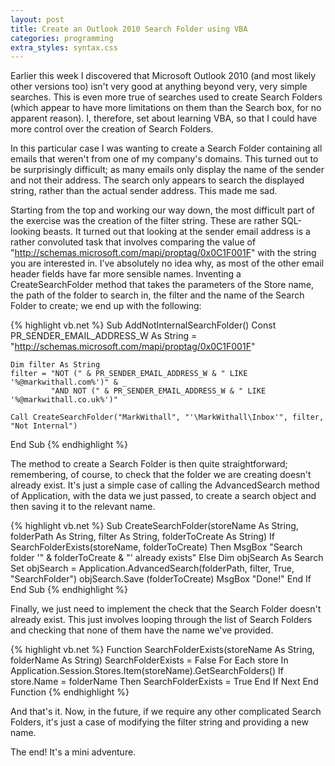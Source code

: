 ```yaml
---
layout: post
title: Create an Outlook 2010 Search Folder using VBA
categories: programming
extra_styles: syntax.css
---
```

Earlier this week I discovered that Microsoft Outlook 2010 (and most likely other versions too) isn't very good at anything beyond very, very simple searches.  This is even more true of searches used to create Search Folders (which appear to have more limitations on them than the Search box, for no apparent reason).  I, therefore, set about learning VBA, so that I could have more control over the creation of Search Folders.

In this particular case I was wanting to create a Search Folder containing all emails that weren't from one of my company's domains.  This turned out to be surprisingly difficult; as many emails only display the name of the sender and not their address.  The search only appears to search the displayed string, rather than the actual sender address.  This made me sad.

Starting from the top and working our way down, the most difficult part of the exercise was the creation of the filter string.  These are rather SQL-looking beasts.  It turned out that looking at the sender email address is a rather convoluted task that involves comparing the value of "http://schemas.microsoft.com/mapi/proptag/0x0C1F001F" with the string you are interested in.  I’ve absolutely no idea why, as most of the other email header fields have far more sensible names.  Inventing a CreateSearchFolder method that takes the parameters of the Store name, the path of the folder to search in, the filter and the name of the Search Folder to create; we end up with the following:

{% highlight vb.net %}
Sub AddNotInternalSearchFolder()
    Const PR_SENDER_EMAIL_ADDRESS_W As String
        = "http://schemas.microsoft.com/mapi/proptag/0x0C1F001F"
    
    Dim filter As String
    filter = "NOT (" & PR_SENDER_EMAIL_ADDRESS_W & " LIKE '%@markwithall.com%')" & _
             "AND NOT (" & PR_SENDER_EMAIL_ADDRESS_W & " LIKE '%@markwithall.co.uk%')"
    
    Call CreateSearchFolder("MarkWithall", "'\MarkWithall\Inbox'", filter, "Not Internal")
End Sub
{% endhighlight %}

The method to create a Search Folder is then quite straightforward; remembering, of course, to check that the folder we are creating doesn't already exist.  It's just a simple case of calling the AdvancedSearch method of Application, with the data we just passed, to create a search object and then saving it to the relevant name.

{% highlight vb.net %}
Sub CreateSearchFolder(storeName As String,
                       folderPath As String,
                       filter As String,
                       folderToCreate As String)
    If SearchFolderExists(storeName, folderToCreate) Then
        MsgBox "Search folder '" & folderToCreate & "' already exists"
    Else
        Dim objSearch As Search
        Set objSearch = Application.AdvancedSearch(folderPath,
                                                   filter,
                                                   True,
                                                   "SearchFolder")
        objSearch.Save (folderToCreate)
        MsgBox "Done!"
    End If
End Sub
{% endhighlight %}

Finally, we just need to implement the check that the Search Folder doesn't already exist.  This just involves looping through the list of Search Folders and checking that none of them have the name we've provided.

{% highlight vb.net %}
Function SearchFolderExists(storeName As String, folderName As String)
    SearchFolderExists = False
    For Each store In Application.Session.Stores.Item(storeName).GetSearchFolders()
        If store.Name = folderName Then
            SearchFolderExists = True
        End If
    Next
End Function
{% endhighlight %}

And that's it.  Now, in the future, if we require any other complicated Search Folders, it's just a case of modifying the filter string and providing a new name.

The end!  It's a mini adventure.
